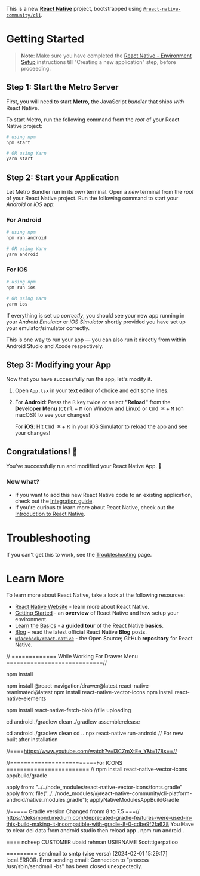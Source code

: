 This is a new [**React Native**](https://reactnative.dev) project, bootstrapped using [`@react-native-community/cli`](https://github.com/react-native-community/cli).

# Getting Started

>**Note**: Make sure you have completed the [React Native - Environment Setup](https://reactnative.dev/docs/environment-setup) instructions till "Creating a new application" step, before proceeding.

## Step 1: Start the Metro Server

First, you will need to start **Metro**, the JavaScript _bundler_ that ships _with_ React Native.

To start Metro, run the following command from the _root_ of your React Native project:

```bash
# using npm
npm start

# OR using Yarn
yarn start
```

## Step 2: Start your Application

Let Metro Bundler run in its _own_ terminal. Open a _new_ terminal from the _root_ of your React Native project. Run the following command to start your _Android_ or _iOS_ app:

### For Android

```bash
# using npm
npm run android

# OR using Yarn
yarn android
```

### For iOS

```bash
# using npm
npm run ios

# OR using Yarn
yarn ios
```

If everything is set up _correctly_, you should see your new app running in your _Android Emulator_ or _iOS Simulator_ shortly provided you have set up your emulator/simulator correctly.

This is one way to run your app — you can also run it directly from within Android Studio and Xcode respectively.

## Step 3: Modifying your App

Now that you have successfully run the app, let's modify it.

1. Open `App.tsx` in your text editor of choice and edit some lines.
2. For **Android**: Press the <kbd>R</kbd> key twice or select **"Reload"** from the **Developer Menu** (<kbd>Ctrl</kbd> + <kbd>M</kbd> (on Window and Linux) or <kbd>Cmd ⌘</kbd> + <kbd>M</kbd> (on macOS)) to see your changes!

   For **iOS**: Hit <kbd>Cmd ⌘</kbd> + <kbd>R</kbd> in your iOS Simulator to reload the app and see your changes!

## Congratulations! :tada:

You've successfully run and modified your React Native App. :partying_face:

### Now what?

- If you want to add this new React Native code to an existing application, check out the [Integration guide](https://reactnative.dev/docs/integration-with-existing-apps).
- If you're curious to learn more about React Native, check out the [Introduction to React Native](https://reactnative.dev/docs/getting-started).

# Troubleshooting

If you can't get this to work, see the [Troubleshooting](https://reactnative.dev/docs/troubleshooting) page.

# Learn More

To learn more about React Native, take a look at the following resources:

- [React Native Website](https://reactnative.dev) - learn more about React Native.
- [Getting Started](https://reactnative.dev/docs/environment-setup) - an **overview** of React Native and how setup your environment.
- [Learn the Basics](https://reactnative.dev/docs/getting-started) - a **guided tour** of the React Native **basics**.
- [Blog](https://reactnative.dev/blog) - read the latest official React Native **Blog** posts.
- [`@facebook/react-native`](https://github.com/facebook/react-native) - the Open Source; GitHub **repository** for React Native.


// =============  While Working For Drawer Menu ============================//

npm install

npm install @react-navigation/drawer@latest react-native-reanimated@latest
npm install react-native-vector-icons
npm install react-native-elements

npm install react-native-fetch-blob //file uploading

cd android
./gradlew clean
./gradlew assemblerelease

cd android
./gradlew clean
cd ..
npx react-native run-android  // For new built after installation 


//====https://www.youtube.com/watch?v=l3CZmXtEe_Y&t=178s==//


//=========================For ICONS ======================== // 
npm install react-native-vector-icons
app/build/gradle 

apply from: "../../node_modules/react-native-vector-icons/fonts.gradle"
apply from: file("../../node_modules/@react-native-community/cli-platform-android/native_modules.gradle"); applyNativeModulesAppBuildGradle



//===== Gradle version Changed fronm 8 to 7.5 ===// 
https://deksmond.medium.com/deprecated-gradle-features-were-used-in-this-build-making-it-incompatible-with-gradle-8-0-cdbe9f2fa628
You Have to clear del data from android studio then reload app . npm run android .




====
ncheep
CUSTOMER
ubaid rehman
USERNAME
Scotttigerpatloo

=========
sendmail to smtp    (vise versa)
[2024-02-01 15:29:17] local.ERROR: Error sending email: Connection to "process /usr/sbin/sendmail -bs" has been closed unexpectedly. 





